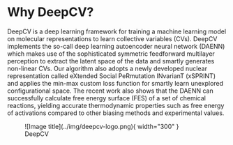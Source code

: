 # Why DeepCV?

DeepCV is a deep learning framework for training a machine learning model on molecular representations to learn collective variables (CVs). DeepCV implements the so-call deep learning autoencoder neural network (DAENN) which makes use of the sophisticated symmetric feedforward multilayer perception to extract the latent space of the data and smartly generates non-linear CVs. Our algorithm also adopts a newly developed nuclear representation called eXtended Social PeRmutation INvarianT (xSPRINT) and applies the min-max custom loss function for smartly learn unexplored configurational space. The recent work also shows that the DAENN can successfully calculate free energy surface (FES) of a set of chemical reactions, yielding accurate thermodynamic properties such as free energy of activations compared to other biasing methods and experimental values.

<figure markdown>
  ![Image title](../img/deepcv-logo.png){ width="300" }
  <figcaption>DeepCV</figcaption>
</figure>
